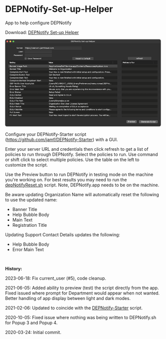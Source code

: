 # DEPNotify-Set-up-Helper
App to help configure DEPNotify

Download: [DEPNotify Set-up Helper](https://github.com/BIG-RAT/DEPNotify-Set-up-Helper/releases/download/current/DEPNotify.Set-up.Helper.zip)

![DEPNotify Set-up Helper](./DEPNotify%20Set-up%20Helper/help/images/app.png "DEPNotify Set-up Helper")

Configure your DEPNotify-Starter script (https://github.com/jamf/DEPNotify-Starter) with a GUI.

Enter your server URL and credentials then click refresh to get a list of policies to run through DEPNotify.  Select the policies to run.  Use command or shift click to select multiple policies.  Use the table on the left to customize the script.

Use the Preview button to run DEPNotify in testing mode on the machine you're working on.  For best results you may need to run the [depNotifyReset.sh](https://github.com/jamf/DEPNotify-Starter/blob/master/depNotifyReset.sh) script.  Note, DEPNotify.app needs to be on the machine.

Be aware updating Organization Name will automatically reset the following to use the updated name:

*  Banner Title
*  Help Bubble Body
*  Main Text
*  Registration Title

Updating Support Contact Details updates the following:

* Help Bubble Body
* Error Main Text

<br/>

**History:**

2023-06-18: Fix current_user (#5), code cleanup.

2021-06-05: Added ability to preview (test) the script directly from the app.  Fixed issued where prompt for Department would appear when not wanted.  Better handling of app display between light and dark modes.

2021-02-06: Updated to coincide with the [DEPNotify-Starter](https://github.com/jamf/DEPNotify-Starter) script.

2020-10-05: Fixed issue where nothing was being written to DEPNotify.sh for Popup 3 and Popup 4.

2020-03-24: Initial commit.